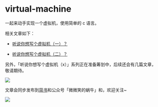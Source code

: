 # virtual-machine

一起来动手实现一个虚拟机，使用简单的 c 语言。

相关文章如下：

* [听说你想写个虚拟机（一）？](vm1.md)

* [听说你想写个虚拟机（二）？](vm2.md)


另外，「听说你想写个虚拟机（x）」系列正在准备筹划中，后续还会有几篇文章，敬请期待。

![](https://cdn.jsdelivr.net/gh/silan-liu/picRepo/img20210131195623.png)


文章会同步发布到[简书](https://www.jianshu.com/u/9d9cf9760217)和公众号「微微笑的蜗牛」和，欢迎关注~


![](https://cdn.jsdelivr.net/gh/silan-liu/picRepo/img20210131124048.jpg)


